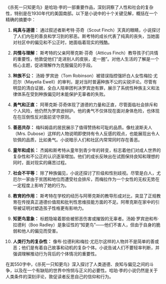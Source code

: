 《杀死一只知更鸟》是哈珀·李的一部重要作品，深刻洞察了人性和社会的复杂性，特别是在1930年代的美国南部。以下是小说中的十个关键见解，概括在一个精确的摘要中：

1. **纯真与道德：** 通过叙述者斯考特·芬奇（Scout Finch）天真的眼睛，小说探讨了人们内在的善良和学习到的邪恶。斯考特的成长代表了纯真的丧失，当她面对社区中的偏见和不公正时，她面临着现实的残酷。

2. **共情与理解：** 斯考特的父亲阿蒂克斯·芬奇（Atticus Finch）教导孩子们共情的重要性，他敦促他们“走进别人的皮肤，走一圈”。对他人生活的了解是一个核心主题，促进理解作为克服偏见的手段。

3. **种族不公：** 汤姆·罗宾逊（Tom Robinson）被错误指控强奸白人女性梅拉·尤厄尔（Mayella Ewell）的审判，是对当时普遍种族不公的尖锐评论。尽管有明显的清白证据，全白人陪审团判决罗宾逊有罪，展示了系统性种族主义和法律体系在受到种族偏见时未能保护无辜者的失败。

4. **勇气和正直：** 阿蒂克斯·芬奇体现了道德的力量和正直，尽管面临社会排斥和个人风险，他仍然为罗宾逊辩护。他的勇气不仅体现在面对身体危险，也体现在在压倒性反对面前坚守原则。

5. **善恶共存：** 梅科姆县的居民展示了值得赞扬和可耻的品质。像杜波斯夫人（Mrs. Dubose）这样的人物说明即使持有令人反感的观点，也能展现出令人钦佩的品质，比如勇气。小说暗示人们和社区内常常同时存在善恶。

6. **童年和成长：** 杰姆和斯考特从童年到青少年的转变，标志着他们对成人世界的复杂性和不公正的认识逐渐增加。他们的成长反映出在试图保持良知和理想的同时，面对现实的痛苦过程。

7. **社会不平等：** 除了种族偏见，小说还探讨了阶级和性别歧视。尽管是白人，尤厄尔一家由于贫困和地位而遭受社会排斥，而梅拉作为一个女性的无权无势在一定程度上影响了她的行为。

8. **教育的作用：** 斯考特在学校的经历与阿蒂克斯的教导形成对比，突显了正规教育在传授真正道德价值观和批判性思维技能方面的不足。阿蒂克斯在家中的引导被证明对塑造孩子性格更有影响力。

9. **知更鸟意象：** 标题隐喻着那些被邪恶伤害或摧毁的无辜者。汤姆·罗宾逊和布·拉德利（Boo Radley）是象征性的“知更鸟”——他们不害人，但由于自身的脆弱和他人的偏见而受害。

10. **人类行为的复杂性：** 像布·拉德利和梅拉·尤厄尔这样的人物并不是简单的善或恶；他们是有着自己故事和动机的复杂个体。小说告诫人们不要轻率判断，并强调理解推动行为背后的个体情况的重要性。

在其550字中，《杀死一只知更鸟》深入探讨了人类道德、良知与偏见之间的斗争，以及在一个有缺陷的世界中怜悯与正义的必要性。哈珀·李的小说仍然是关于人类条件的深刻评论，敦促读者反思自己的信仰和行为。